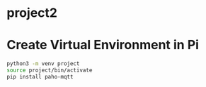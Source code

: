 # project2
# Create Virtual Environment in Pi
```bash
python3 -m venv project
source project/bin/activate
pip install paho-mqtt
```